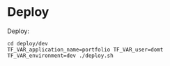 # Deploy

Deploy:
```
cd deploy/dev
TF_VAR_application_name=portfolio TF_VAR_user=domt TF_VAR_environment=dev ./deploy.sh
```
